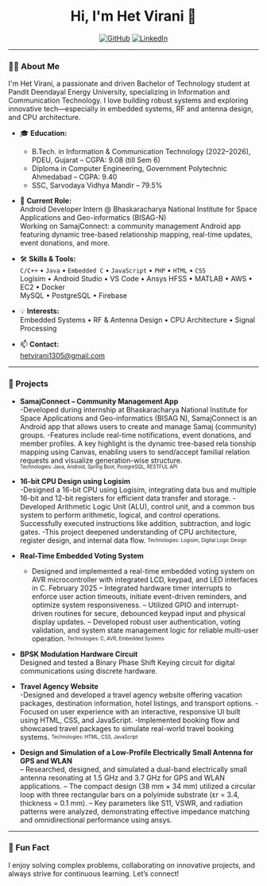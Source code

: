 <h1 align="center">Hi, I'm Het Virani 👋</h1>
<p align="center">
  <a href="https://github.com/Hetvirani"><img src="https://img.shields.io/badge/GitHub-Hetvirani-181717?style=flat-square&logo=github" alt="GitHub"></a>
  <a href="https://www.linkedin.com/in/het-virani/"><img src="https://img.shields.io/badge/LinkedIn-Het%20Virani-blue?style=flat-square&logo=linkedin" alt="LinkedIn"></a>
</p>

---

### 👨‍💻 About Me

I'm Het Virani, a passionate and driven Bachelor of Technology student at Pandit Deendayal Energy University, specializing in Information and Communication Technology. I love building robust systems and exploring innovative tech—especially in embedded systems, RF and antenna design, and CPU architecture.

- 🎓 **Education:**  
  - B.Tech. in Information & Communication Technology (2022–2026), PDEU, Gujarat – CGPA: 9.08 (till Sem 6)
  - Diploma in Computer Engineering, Government Polytechnic Ahmedabad – CGPA: 9.40
  - SSC, Sarvodaya Vidhya Mandir – 79.5%

- 🚀 **Current Role:**  
  Android Developer Intern @ Bhaskaracharya National Institute for Space Applications and Geo-informatics (BISAG-N)  
  Working on SamajConnect: a community management Android app featuring dynamic tree-based relationship mapping, real-time updates, event donations, and more.

- 🛠️ **Skills & Tools:**  
  `C/C++` • `Java` • `Embedded C` • `JavaScript` • `PHP` • `HTML` • `CSS`  
  Logisim • Android Studio • VS Code • Ansys HFSS • MATLAB • AWS • EC2 • Docker  
  MySQL • PostgreSQL • Firebase

- 💡 **Interests:**  
  Embedded Systems • RF & Antenna Design • CPU Architecture • Signal Processing

- 📫 **Contact:**  
  hetvirani1305@gmail.com

---

### 🌟 Projects

- **SamajConnect – Community Management App**  
  -Developed during internship at Bhaskaracharya National Institute for Space Applications and Geo-informatics (BISAG
  N), SamajConnect is an Android app that allows users to create and manage Samaj (community) groups.
  -Features include real-time notifications, event donations, and member profiles. A key highlight is the dynamic tree-based rela
  tionship mapping using Canvas, enabling users to send/accept familial relation requests and visualize generation-wise
   structure.  
  <sub><sup>Technologies: Java, Android, Spring Boot, PostgreSQL, RESTFUL API</sup></sub>

- **16-bit CPU Design using Logisim**  
  -Designed a 16-bit CPU using Logisim, integrating data bus and multiple 16-bit and 12-bit registers for efficient data
   transfer and storage.
  -Developed Arithmetic Logic Unit (ALU), control unit, and a common bus system to perform
   arithmetic, logical, and control operations. Successfully executed instructions like addition, subtraction, and logic gates.
  -This project deepened understanding of CPU architecture, register design, and internal data flow.
  <sub><sup>Technologies: Logisim, Digital Logic Design</sup></sub>

- **Real-Time Embedded Voting System**  
    - Designed and implemented a real-time embedded voting system on AVR microcontroller with integrated LCD, 
    keypad, and LED interfaces in C. February 2025
    – Integrated hardware timer interrupts to enforce user action timeouts, initiate event-driven reminders, and 
    optimize system responsiveness.
    – Utilized GPIO and interrupt-driven routines for secure, debounced keypad input and physical display updates.
    – Developed robust user authentication, voting validation, and system state management logic for reliable multi-user 
    operation. 
  <sub><sup>Technologies: C, AVR, Embedded Systems</sup></sub>

- **BPSK Modulation Hardware Circuit**  
  Designed and tested a Binary Phase Shift Keying circuit for digital communications using discrete hardware.

- **Travel Agency Website**  
  -Designed and developed a travel agency website offering vacation packages, destination information, hotel listings,
   and transport options.
  -Focused on user experience with an interactive, responsive UI built using HTML, CSS, and
   JavaScript.
  -Implemented booking flow and showcased travel packages to simulate real-world travel booking systems.
  <sub><sup>Technologies: HTML, CSS, JavaScript</sup></sub>

- **Design and Simulation of a Low-Profile Electrically Small Antenna for GPS and WLAN**  
  – Researched, designed, and simulated a dual-band electrically small antenna resonating at 1.5 GHz and 3.7 GHz for 
  GPS and WLAN applications.
  – The compact design (38 mm × 34 mm) utilized a circular loop with three rectangular bars on a polyimide substrate 
  (εr = 3.4, thickness = 0.1 mm).
  – Key parameters like S11, VSWR, and radiation patterns were analyzed, demonstrating effective impedance matching 
  and omnidirectional performance using ansys. 
---

### 🌱 Fun Fact

I enjoy solving complex problems, collaborating on innovative projects, and always strive for continuous learning. Let’s connect!
